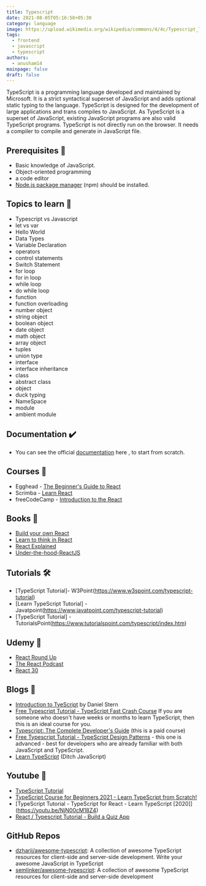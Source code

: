 ```yaml
---
title: Typescript
date: 2021-08-05T05:16:58+05:30
category: language
image: https://upload.wikimedia.org/wikipedia/commons/4/4c/Typescript_logo_2020.svg
tags:
  - frontend
  - javascript
  - typescript
authors:
  - anusham14
mainpage: false
draft: false
---
```

TypeScript is a programming language developed and maintained by Microsoft. It is a strict syntactical superset of JavaScript and adds optional static typing to the language. TypeScript is designed for the development of large applications and trans compiles to JavaScript. As TypeScript is a superset of JavaScript, existing JavaScript programs are also valid TypeScript programs. TypeScript is not directly run on the browser. It needs a compiler to compile and generate in JavaScript file.

## Prerequisites 🚧

* Basic knowledge of JavaScript.
* Object-oriented programming
* a code editor
* [Node.js package manager](https://nodejs.org/en/download/) (npm) should be installed.

## Topics to learn 🚀

* Typescript vs Javascript
* let vs var
* Hello World
* Data Types
* Variable Declaration
* operators
* control statements
* Switch Statement
* for loop
* for in loop
* while loop
* do while loop
* function
* function overloading
* number object
* string object
* boolean object
* date object
* math object
* array object
* tuples
* union type
* interface
* interface inheritance
* class
* abstract class
* object
* duck typing
* NameSpace
* module
* ambient module

## Documentation ✔️

* You can see the official [documentation](https://www.typescriptlang.org/docs/) here , to start from scratch.

## Courses 📝

* Egghead - [The Beginner's Guide to React](https://egghead.io/courses/the-beginner-s-guide-to-react)
* Scrimba - [Learn React](https://scrimba.com/learn/learnreact)
* freeCodeCamp - [Introduction to the React](https://www.freecodecamp.org/learn/front-end-libraries/react/)

## Books 📖

* [Build your own React](https://pomb.us/build-your-own-react/)
* [Learn to think in React](https://www.purereact.com/)
* [React Explained](https://www.ostraining.com/books/react/)
* [Under-the-hood-ReactJS](https://bogdan-lyashenko.github.io/Under-the-hood-ReactJS/)

## Tutorials 🛠️

* \[TypeScript Tutorial]- W3Point(https://www.w3spoint.com/typescript-tutorial)
* \[Learn TypeScript Tutorial] - Javatpoint(https://www.javatpoint.com/typescript-tutorial)
* \[TypeScript Tutorial] - TutorialsPoint(https://www.tutorialspoint.com/typescript/index.htm)

## Udemy 🎤

* [React Round Up](https://devchat.tv/react-round-up/)
* [The React Podcast](https://reactpodcast.com/)
* [React 30](https://react30.com/)

## Blogs 🌟

* [Introduction to TyeScript](https://www.udemy.com/course/typescript/) by Daniel Stern
* [Free Typescript Tutorial - TypeScript Fast Crash Course](https://www.udemy.com/course/typescript-fast-crash-course/)
  If you are someone who doesn't have weeks or months to learn TypeScript, then this is an ideal course for you.
* [Typescript: The Complete Developer's Guide](https://www.udemy.com/course/typescript-the-complete-developers-guide/) (this is a paid course)
* [Free Typescript Tutorial - TypeScript Design Patterns](https://www.udemy.com/course/typescript-design-patterns/) - this one is advanced - best for developers who are already familiar with both JavaScript and TypeScript.
* [Learn TypeScript](https://www.udemy.com/course/understanding-typescript/) (Ditch JavaScript)

## Youtube 🚀

* [TypeScript Tutorial](https://youtube.com/playlist?list=PL4cUxeGkcC9gUgr39Q_yD6v-bSyMwKPUI)
* [TypeScript Course for Beginners 2021 - Learn TypeScript from Scratch!](https://youtu.be/BwuLxPH8IDs)
* [TypeScript Tutorial - TypeScript for React - Learn TypeScript \[2020]](https://youtu.be/NjN00cM18Z4)
* [React / Typescript Tutorial - Build a Quiz App](https://www.youtube.com/watch?v=F2JCjVSZlG0)

## GitHub Repos

* [dzharii/awesome-typescript](https://github.com/dzharii/awesome-typescript): A collection of awesome TypeScript resources for client-side and server-side development. Write your awesome JavaScript in TypeScript
* [semlinker/awesome-typescript](https://github.com/semlinker/awesome-typescript): A collection of awesome TypeScript resources for client-side and server-side development